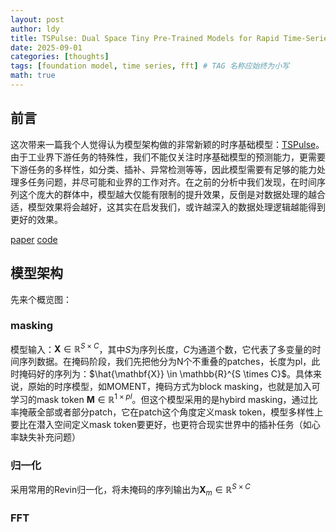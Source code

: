 ```yaml
---
layout: post
author: ldy
title: TSPulse: Dual Space Tiny Pre-Trained Models for Rapid Time-Series Analysis
date: 2025-09-01
categories: [thoughts]
tags: [foundation model, time series, fft] # TAG 名称应始终为小写
math: true
---
```

## 前言
这次带来一篇我个人觉得认为模型架构做的非常新颖的时序基础模型：[TSPulse](http://arxiv.org/pdf/2505.13033v1)。由于工业界下游任务的特殊性，我们不能仅关注时序基础模型的预测能力，更需要下游任务的多样性，如分类、插补、异常检测等等，因此模型需要有足够的能力处理多任务问题，并尽可能和业界的工作对齐。在之前的分析中我们发现，在时间序列这个庞大的群体中，模型越大仅能有限制的提升效果，反倒是对数据处理的越合适，模型效果将会越好，这其实在启发我们，或许越深入的数据处理逻辑越能得到更好的效果。

[paper](http://arxiv.org/pdf/2505.13033v1)
[code](https://github.com/ibm-granite/granite-tsfm/tree/main/tsfm_public/models/tspulse)

## 模型架构
先来个概览图：

### masking
模型输入：$\mathbf{X} \in \mathbb{R}^{S \times C}$，其中$S$为序列长度，$C$为通道个数，它代表了多变量的时间序列数据。在掩码阶段，我们先把他分为N个不重叠的patches，长度为pl，此时掩码好的序列为：$\hat{\mathbf{X}} \in \mathbb{R}^{S \times C}$。具体来说，原始的时序模型，如MOMENT，掩码方式为block masking，也就是加入可学习的mask token $\mathbf{M} \in \mathbb{R}^{1 \times pl}$。但这个模型采用的是hybird masking，通过比率掩蔽全部或者部分patch，它在patch这个角度定义mask token，模型多样性上要比在潜入空间定义mask token要更好，也更符合现实世界中的插补任务（如心率缺失补充问题）

### 归一化
采用常用的Revin归一化，将未掩码的序列输出为${\mathbf{X}_m} \in \mathbb{R}^{S \times C}$

### FFT

